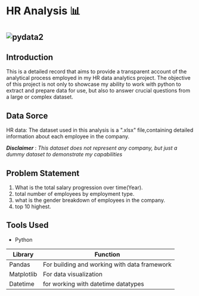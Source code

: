 # HR Analysis 📊

![pydata2](https://github.com/stephen-dk/HR-Analysis2/assets/144712896/38c71452-aeb3-4d4d-960a-60b02dfae736)
--

## Introduction

This is a detailed record that aims to provide a transparent account of the analytical process employed in my HR data analytics project. The objective of this project is not only to showcase my ability to work with  python to extract and prepare data for use, but also to answer crucial questions from a large or complex dataset.


## Data Sorce

HR data: The dataset used in this analysis is a ".xlsx" file,containing detailed information about each employee in the company.

***Disclaimer*** : *This dataset does not represent any company, but just a dummy dataset to demonstrate my capabilities*


## Problem Statement

1. What is the total salary progression over time(Year).
2. total number of employees by employment type.
3. what is the gender breakdown of employees in the company.
4. top 10 highest.


##  Tools Used
- Python 

|Library|Function|
|-------|--------|
|Pandas |For building and working with data framework|
|Matplotlib|For data visualization|
|Datetime|for working with datetime datatypes|


